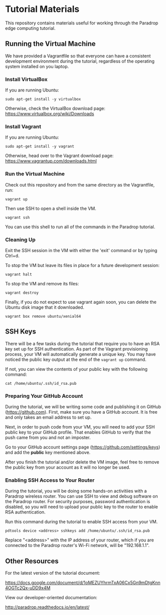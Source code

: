 # Tutorial Materials

This repository contains materials useful for working through the Paradrop
edge computing tutorial.

## Running the Virtual Machine

We have provided a Vagrantfile so that everyone can have a consistent
development environment during the tutorial, regardless of the operating
system installed on you laptop.

### Install VirtualBox

If you are running Ubuntu:

    sudo apt-get install -y virtualbox

Otherwise, check the VirtualBox download page:
https://www.virtualbox.org/wiki/Downloads

### Install Vagrant

If you are running Ubuntu:

    sudo apt-get install -y vagrant

Otherwise, head over to the Vagrant download page:
https://www.vagrantup.com/downloads.html

### Run the Virtual Machine

Check out this repository and from the same directory as the Vagrantfile,
run:

    vagrant up

Then use SSH to open a shell inside the VM.

    vagrant ssh

You can use this shell to run all of the commands in the Paradrop
tutorial.

### Cleaning Up

Exit the SSH session in the VM with either the 'exit' command or by
typing Ctrl+d.

To stop the VM but leave its files in place for a future development
session:

    vagrant halt

To stop the VM and remove its files:

    vagrant destroy

Finally, if you do not expect to use vagrant again soon, you can delete
the Ubuntu disk image that it downloaded.

    vagrant box remove ubuntu/xenial64

## SSH Keys

There will be a few tasks during the tutorial that require you to have an
RSA key set up for SSH authentication. As part of the Vagrant provisioning
process, your VM will automatically generate a unique key. You may have
noticed the public key output at the end of the `vagrant up` command.

If not, you can view the contents of your public key with the following command:

    cat /home/ubuntu/.ssh/id_rsa.pub

### Preparing Your GitHub Account

During the tutorial, we will be writing some code and publishing it on
GitHub (https://github.com).  First, make sure you have a GitHub account. It
is free and only takes an email address to set up.

Next, in order to push code from your VM, you will need to add your SSH
public key to your GitHub profile. That enables GitHub to verify that
the push came from you and not an imposter.

Go to your GitHub account settings page (https://github.com/settings/keys)
and add the **public** key mentioned above.

After you finish the tutorial and/or delete the VM image, feel free to
remove the public key from your account as it will no longer be used.

### Enabling SSH Access to Your Router

During the tutorial, you will be doing some hands-on activitiies with a
Paradrop wireless router. You can use SSH to view and debug software
on the Paradrop router. For security purposes, password authentication
is disabled, so you will need to upload your public key to the router
to enable RSA authentication.

Run this command during the tutorial to enable SSH access from your VM.

    pdtools device <address> sshkeys add /home/ubuntu/.ssh/id_rsa.pub

Replace "&lt;address&gt;" with the IP address of your router, which if you are
connected to the Paradrop router's Wi-Fi network, will be "192.168.1.1".

## Other Resources

For the latest version of the tutorial document:

https://docs.google.com/document/d/1oMEZUYhrmTxA06Cx5Gn9mDtgKnn4OGTc2Qx-uDD9x4M

View our developer-oriented documentation:

http://paradrop.readthedocs.io/en/latest/
